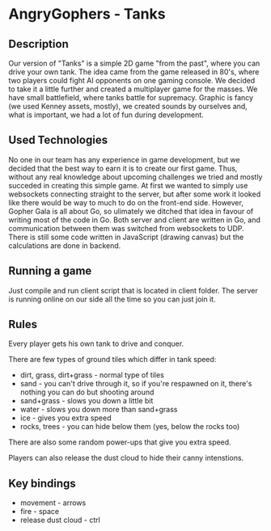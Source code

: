 # AngryGophers - Tanks

## Description

Our version of "Tanks" is a simple 2D game "from the past", where you can drive your own tank. The idea came from the game released in 80's, where two players could fight AI opponents on one gaming console. We decided to take it a little further and created a multiplayer game for the masses. We have small battlefield, where tanks battle for supremacy. Graphic is fancy (we used Kenney assets, mostly), we created sounds by ourselves and, what is important, we had a lot of fun during development.

## Used Technologies 

No one in our team has any experience in game development, but we decided that the best way to earn it is to create our first game. Thus, without any real knowledge about upcoming challenges we tried and mostly succeded in creating this simple game. At first we wanted to simply use websockets connecting straight to the server, but after some work it looked like there would be way to much to do on the front-end side. However, Gopher Gala is all about Go, so ulimately we ditched that idea in favour of writing most of the code in Go. Both server and client are written in Go, and communication between them was switched from websockets to UDP. There is still some code written in JavaScript (drawing canvas) but the calculations are done in backend.

## Running a game

Just compile and run client script that is located in client folder. The server is running online on our side all the time so you can just join it.

## Rules

Every player gets his own tank to drive and conquer.

There are few types of ground tiles which differ in tank speed:
* dirt, grass, dirt+grass - normal type of tiles
* sand - you can't drive through it, so if you're respawned on it, there's nothing you can do but shooting around
* sand+grass - slows you down a little bit
* water - slows you down more than sand+grass
* ice - gives you extra speed
* rocks, trees - you can hide below them (yes, below the rocks too)
 
There are also some random power-ups that give you extra speed.

Players can also release the dust cloud to hide their canny intenstions.

## Key bindings

* movement          - arrows
* fire               - space
* release dust cloud - ctrl

